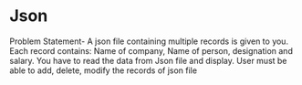 # Json
Problem Statement- A json file containing multiple  records is given to you. Each record contains: Name of company, Name of person, designation and salary. You have to read  the data from Json file and display. User must be able to add, delete, modify the records of json file

